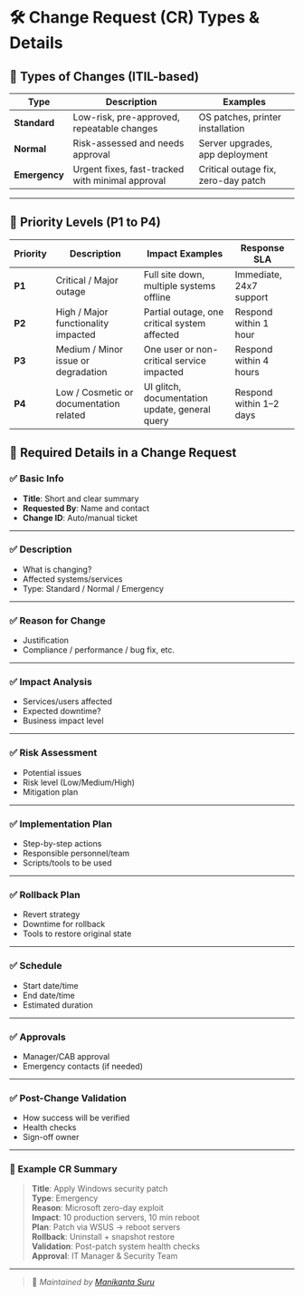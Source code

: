 # 🛠️ Change Request (CR) Types & Details

## 📌 Types of Changes (ITIL-based)

| Type             | Description                                      | Examples                                  |
|------------------|--------------------------------------------------|-------------------------------------------|
| **Standard**      | Low-risk, pre-approved, repeatable changes       | OS patches, printer installation          |
| **Normal**        | Risk-assessed and needs approval                 | Server upgrades, app deployment           |
| **Emergency**     | Urgent fixes, fast-tracked with minimal approval | Critical outage fix, zero-day patch       |

---
## 🧩 Priority Levels (P1 to P4)

| Priority | Description                             | Impact Examples                                     | Response SLA          |
|----------|-----------------------------------------|----------------------------------------------------|------------------------|
| **P1**   | Critical / Major outage                 | Full site down, multiple systems offline           | Immediate, 24x7 support |
| **P2**   | High / Major functionality impacted     | Partial outage, one critical system affected       | Respond within 1 hour  |
| **P3**   | Medium / Minor issue or degradation     | One user or non-critical service impacted          | Respond within 4 hours |
| **P4**   | Low / Cosmetic or documentation related | UI glitch, documentation update, general query     | Respond within 1–2 days|

## 📝 Required Details in a Change Request

### ✅ Basic Info
- **Title**: Short and clear summary  
- **Requested By**: Name and contact  
- **Change ID**: Auto/manual ticket

---

### ✅ Description
- What is changing?
- Affected systems/services
- Type: Standard / Normal / Emergency

---

### ✅ Reason for Change
- Justification
- Compliance / performance / bug fix, etc.

---

### ✅ Impact Analysis
- Services/users affected  
- Expected downtime?  
- Business impact level  

---

### ✅ Risk Assessment
- Potential issues  
- Risk level (Low/Medium/High)  
- Mitigation plan  

---

### ✅ Implementation Plan
- Step-by-step actions  
- Responsible personnel/team  
- Scripts/tools to be used  

---

### ✅ Rollback Plan
- Revert strategy  
- Downtime for rollback  
- Tools to restore original state  

---

### ✅ Schedule
- Start date/time  
- End date/time  
- Estimated duration  

---

### ✅ Approvals
- Manager/CAB approval  
- Emergency contacts (if needed)  

---

### ✅ Post-Change Validation
- How success will be verified  
- Health checks  
- Sign-off owner  

---

### 📌 Example CR Summary

> **Title**: Apply Windows security patch  
> **Type**: Emergency  
> **Reason**: Microsoft zero-day exploit  
> **Impact**: 10 production servers, 10 min reboot  
> **Plan**: Patch via WSUS → reboot servers  
> **Rollback**: Uninstall + snapshot restore  
> **Validation**: Post-patch system health checks  
> **Approval**: IT Manager & Security Team  

---

> 🔗 *Maintained by [Manikanta Suru](https://github.com/manikanta-suru)*  
